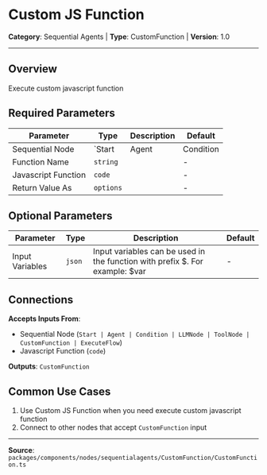 # Custom JS Function

**Category**: Sequential Agents | **Type**: CustomFunction | **Version**: 1.0

---

## Overview

Execute custom javascript function

## Required Parameters

| Parameter | Type | Description | Default |
|-----------|------|-------------|---------|
| Sequential Node | `Start | Agent | Condition | LLMNode | ToolNode | CustomFunction | ExecuteFlow` | Can be connected to one of the following nodes: Start, Agent, Condition, LLM Node, Tool Node, Custom | - |
| Function Name | `string` |  | - |
| Javascript Function | `code` |  | - |
| Return Value As | `options` |  | - |

## Optional Parameters

| Parameter | Type | Description | Default |
|-----------|------|-------------|---------|
| Input Variables | `json` | Input variables can be used in the function with prefix $. For example: $var | - |

## Connections

**Accepts Inputs From**:
- Sequential Node (`Start | Agent | Condition | LLMNode | ToolNode | CustomFunction | ExecuteFlow`)
- Javascript Function (`code`)

**Outputs**: `CustomFunction`

## Common Use Cases

1. Use Custom JS Function when you need execute custom javascript function
2. Connect to other nodes that accept `CustomFunction` input

---

**Source**: `packages/components/nodes/sequentialagents/CustomFunction/CustomFunction.ts`